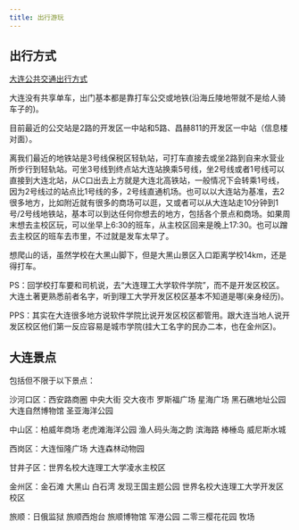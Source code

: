 ```yaml
---
title: 出行游玩
---
```


## 



## 出行方式

[大连公共交通出行方式](https://blog.houyi2333.top/31da208e2dda/)

大连没有共享单车，出门基本都是靠打车公交或地铁(沿海丘陵地带就不是给人骑车子的)。

目前最近的公交站是2路的开发区一中站和5路、昌赫811的开发区一中站（信息楼对面）。

离我们最近的地铁站是3号线保税区轻轨站，可打车直接去或坐2路到自来水营业所步行到轻轨站。可坐3号线到终点站大连站换乘5号线，坐2号线或者1号线可以直接到大连北站，从C口出去上方就是大连北高铁站，一般情况下会转乘1号线，因为2号线过的站点比1号线的多，2号线直通机场。也可以以大连站为基准，去2很多地方，比如附近就有很多的商场可以逛，又或者可以从大连站走10分钟到1号/2号线地铁站，基本可以到达任何你想去的地方，包括各个景点和商场。如果周末想去主校区玩，可以坐早上6:30的班车，从主校区回来是晚上17:30。也可以蹭去主校区的班车去市里，不过就是发车太早了。

想爬山的话，虽然学校在大黑山脚下，但是大黑山景区入口距离学校14km，还是得打车。

PS：回学校打车要和司机说，去“大连理工大学软件学院”，而不是开发区校区。大连土著更熟悉前者名字，听到理工大学开发区校区基本不知道是哪(亲身经历)。

PPS：其实在大连很多地方说软件学院比说开发区校区都管用。跟大连当地人说开发区校区他们第一反应容易是城市学院(挂大工名字的民办二本，也在金州区)。

## 大连景点

包括但不限于以下景点：

沙河口区：西安路商圈 中央大街 交大夜市 罗斯福广场 星海广场 黑石礁地址公园 大连自然博物馆 圣亚海洋公园 

中山区：柏威年商场 老虎滩海洋公园 渔人码头海之韵 滨海路 棒棰岛 威尼斯水城 

西岗区：大连恒隆广场 大连森林动物园

甘井子区：世界名校大连理工大学凌水主校区

金州区：金石滩 大黑山 白石湾 发现王国主题公园 世界名校大连理工大学开发区校区

旅顺：日俄监狱 旅顺西炮台 旅顺博物馆 军港公园 二零三樱花花园 牧场